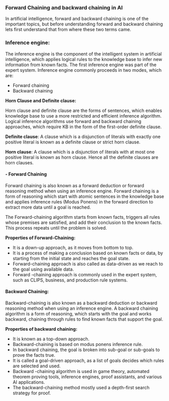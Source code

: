 ### Forward Chaining and backward chaining in AI
In artificial intelligence, forward and backward chaining is one of the important topics, but before understanding forward and backward chaining lets first understand that from where these two terms came.

### Inference engine:
The inference engine is the component of the intelligent system in artificial intelligence, which applies logical rules to the knowledge base to infer new information from known facts. The first inference engine was part of the expert system. Inference engine commonly proceeds in two modes, which are:
- Forward chaining
- Backward chaining

**Horn Clause and Definite clause:**

Horn clause and definite clause are the forms of sentences, which enables knowledge base to use a more restricted and efficient inference algorithm. Logical inference algorithms use forward and backward chaining approaches, which require KB in the form of the first-order definite clause.

**Definite clause**: A clause which is a disjunction of literals with exactly one positive literal is known as a definite clause or strict horn clause.

**Horn clause**: A clause which is a disjunction of literals with at most one positive literal is known as horn clause. Hence all the definite clauses are horn clauses.

#### - Forward Chaining
Forward chaining is also known as a forward deduction or forward reasoning method when using an inference engine. Forward chaining is a form of reasoning which start with atomic sentences in the knowledge base and applies inference rules (Modus Ponens) in the forward direction to extract more data until a goal is reached.

The Forward-chaining algorithm starts from known facts, triggers all rules whose premises are satisfied, and add their conclusion to the known facts. This process repeats until the problem is solved.

**Properties of Forward-Chaining:**
- It is a down-up approach, as it moves from bottom to top.
- It is a process of making a conclusion based on known facts or data, by starting from the initial state and reaches the goal state.
- Forward-chaining approach is also called as data-driven as we reach to the goal using available data.
- Forward -chaining approach is commonly used in the expert system, such as CLIPS, business, and production rule systems.

#### Backward Chaining:
Backward-chaining is also known as a backward deduction or backward reasoning method when using an inference engine. A backward chaining algorithm is a form of reasoning, which starts with the goal and works backward, chaining through rules to find known facts that support the goal.

**Properties of backward chaining:**
- It is known as a top-down approach.
- Backward-chaining is based on modus ponens inference rule.
- In backward chaining, the goal is broken into sub-goal or sub-goals to prove the facts true.
- It is called a goal-driven approach, as a list of goals decides which rules are selected and used.
- Backward -chaining algorithm is used in game theory, automated theorem proving tools, inference engines, proof assistants, and various AI applications.
- The backward-chaining method mostly used a depth-first search strategy for proof.
